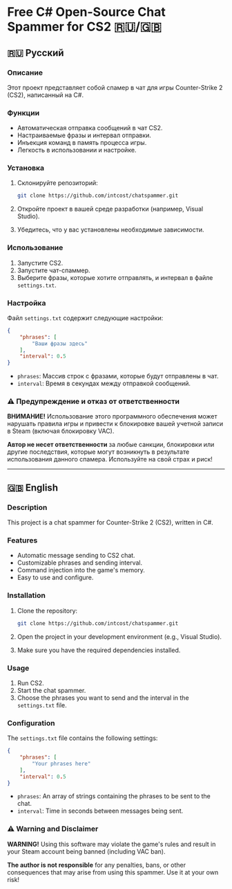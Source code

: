 # Free C# Open-Source Chat Spammer for CS2 🇷🇺/🇬🇧

## 🇷🇺 Русский

### Описание

Этот проект представляет собой спамер в чат для игры Counter-Strike 2 (CS2), написанный на C#.

### Функции

- Автоматическая отправка сообщений в чат CS2.
- Настраиваемые фразы и интервал отправки.
- Инъекция команд в память процесса игры.
- Легкость в использовании и настройке.

### Установка

1. Склонируйте репозиторий:
   ```bash
   git clone https://github.com/intcost/chatspammer.git
   ```

2. Откройте проект в вашей среде разработки (например, Visual Studio).

3. Убедитесь, что у вас установлены необходимые зависимости.

### Использование

1. Запустите CS2.
2. Запустите чат-спаммер.
3. Выберите фразы, которые хотите отправлять, и интервал в файле `settings.txt`.

### Настройка

Файл `settings.txt` содержит следующие настройки:

```json
{
    "phrases": [
        "Ваши фразы здесь"
    ],
    "interval": 0.5
}
```

- `phrases`: Массив строк с фразами, которые будут отправлены в чат.
- `interval`: Время в секундах между отправкой сообщений.

### ⚠️ Предупреждение и отказ от ответственности

**ВНИМАНИЕ!** Использование этого программного обеспечения может нарушать правила игры и привести к блокировке вашей учетной записи в Steam (включая блокировку VAC). 

**Автор не несет ответственности** за любые санкции, блокировки или другие последствия, которые могут возникнуть в результате использования данного спамера. Используйте на свой страх и риск!

---

## 🇬🇧 English

### Description

This project is a chat spammer for Counter-Strike 2 (CS2), written in C#.

### Features

- Automatic message sending to CS2 chat.
- Customizable phrases and sending interval.
- Command injection into the game's memory.
- Easy to use and configure.

### Installation

1. Clone the repository:
   ```bash
   git clone https://github.com/intcost/chatspammer.git
   ```

2. Open the project in your development environment (e.g., Visual Studio).

3. Make sure you have the required dependencies installed.

### Usage

1. Run CS2.
2. Start the chat spammer.
3. Choose the phrases you want to send and the interval in the `settings.txt` file.

### Configuration

The `settings.txt` file contains the following settings:

```json
{
    "phrases": [
        "Your phrases here"
    ],
    "interval": 0.5
}
```

- `phrases`: An array of strings containing the phrases to be sent to the chat.
- `interval`: Time in seconds between messages being sent.

### ⚠️ Warning and Disclaimer

**WARNING!** Using this software may violate the game's rules and result in your Steam account being banned (including VAC ban).

**The author is not responsible** for any penalties, bans, or other consequences that may arise from using this spammer. Use it at your own risk!

